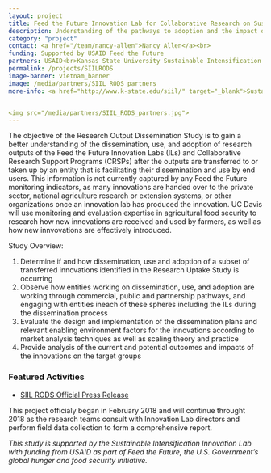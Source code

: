 ```yaml
---
layout: project
title: Feed the Future Innovation Lab for Collaborative Research on Sustainable Intensification Research Output Dissemination Study (SIIL RODS)
description: Understanding of the pathways to adoption and the impact of innovations from Feed the Future Innovation Labs (ILs) and Collaborative Research Support Programs (CRSPs)
category: "project"
contact: <a href="/team/nancy-allen">Nancy Allen</a><br>
funding: Supported by USAID Feed the Future
partners: USAID<br>Kansas State University Sustainable Intensification Innovation Lab<br>
permalink: /projects/SIILRODS
image-banner: vietnam_banner
image: /media/partners/SIIL_RODS_partners
more-info: <a href="http://www.k-state.edu/siil/" target="_blank">Sustainable Intensification Innovation Lab</a>


<img src="/media/partners/SIIL_RODS_partners.jpg">
---
```

The objective of the Research Output Dissemination Study is to gain a better understanding of the dissemination, use, and adoption of research outputs of the Feed the Future Innovation Labs (ILs) and Collaborative Research Support Programs (CRSPs) after the outputs are transferred to or taken up by an entity that is facilitating their dissemination and use by end users. This information is not currently captured by any Feed the Future monitoring indicators, as many innovations are handed over to the private sector, national agriculture research or extension systems, or other organizations once an innovation lab has produced the innovation. UC Davis will use monitoring and evaluation expertise in agricultural food security to research how new innovations are received and used by farmers, as well as how new innvovations are effectively introduced.<br>

Study Overview:
<ol>
	<li>Determine if and how dissemination, use and adoption of a subset of transferred innovations identified in the Research Uptake Study is occurring </li>
	<li>Observe how entities working on dissemination, use, and adoption are working through commercial, public and partnership pathways, and engaging with entities ineach of these spheres including the ILs during the dissemination process</li>
	<li>Evaluate the design and implementation of the dissemination plans and relevant enabling environment factors for the innovations according to market analysis techniques as well as scaling theory and practice</li>
	<li>Provide analysis of the current and potential outcomes and impacts of the innovations on the target groups</li>
</ol>

### Featured Activities
- <a target="_blank" href="/media/files/SIIL_RODS_press_release.pdf"> SIIL RODS Official Press Release</a><br> 

This project officialy began in February 2018 and will continue throught 2018 as the research teams consult with Innovation Lab directors and perform field data collection to form a comprehensive report. <br>

<i>This study is supported by the Sustainable Intensification Innovation Lab with funding from USAID as part of Feed the Future, the U.S. Government’s global hunger and food security initiative.</i>